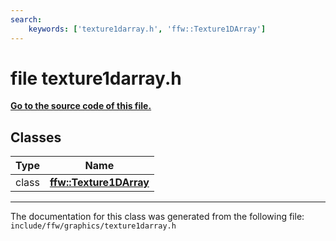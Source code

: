 ```yaml
---
search:
    keywords: ['texture1darray.h', 'ffw::Texture1DArray']
---
```


# file texture1darray.h

**[Go to the source code of this file.](texture1darray_8h_source.md)**
## Classes

|Type|Name|
|-----|-----|
|class|[**ffw::Texture1DArray**](classffw_1_1_texture1_d_array.md)|




----------------------------------------
The documentation for this class was generated from the following file: `include/ffw/graphics/texture1darray.h`
